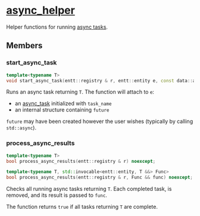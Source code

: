 # [async_helper](async_helper.hpp)

Helper functions for running [async tasks](../data/async_task.md).

## Members

### start_async_task

```cpp
template<typename T>
void start_async_task(entt::registry & r, entt::entity e, const data::async_task::string & task_name, std::future<T> && future) noexcept;
```

Runs an async task returning `T`. The function will attach to `e`:
* an [async_task](../data/async_task.md) initialized with `task_name`
* an internal structure containing `future`

`future` may have been created however the user wishes (typically by calling `std::async`).

### process_async_results

```cpp
template<typename T>
bool process_async_results(entt::registry & r) noexcept;

template<typename T, std::invocable<entt::entity, T &&> Func>
bool process_async_results(entt::registry & r, Func && func) noexcept;
```

Checks all running async tasks returning `T`. Each completed task, is removed, and its result is passed to `func`.

The function returns `true` if all tasks returning `T` are complete.